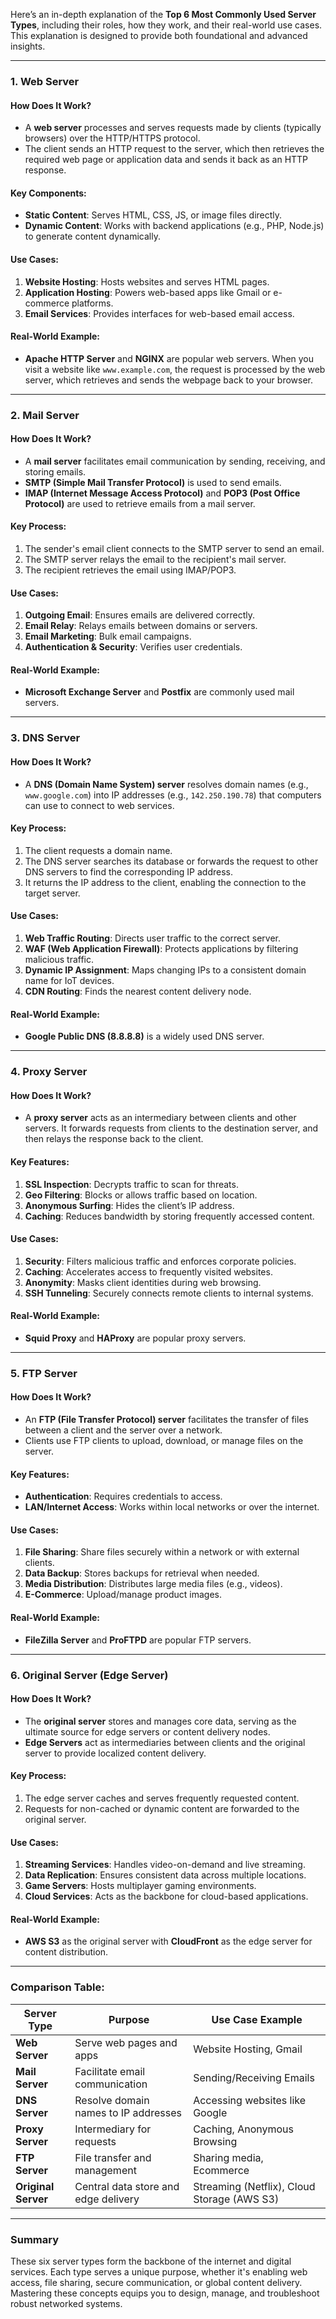 Here’s an in-depth explanation of the **Top 6 Most Commonly Used Server Types**, including their roles, how they work, and their real-world use cases. This explanation is designed to provide both foundational and advanced insights.

---

### **1. Web Server**
#### **How Does It Work?**
- A **web server** processes and serves requests made by clients (typically browsers) over the HTTP/HTTPS protocol.
- The client sends an HTTP request to the server, which then retrieves the required web page or application data and sends it back as an HTTP response.

#### **Key Components:**
- **Static Content**: Serves HTML, CSS, JS, or image files directly.
- **Dynamic Content**: Works with backend applications (e.g., PHP, Node.js) to generate content dynamically.

#### **Use Cases:**
1. **Website Hosting**: Hosts websites and serves HTML pages.
2. **Application Hosting**: Powers web-based apps like Gmail or e-commerce platforms.
3. **Email Services**: Provides interfaces for web-based email access.

#### **Real-World Example:**
- **Apache HTTP Server** and **NGINX** are popular web servers. When you visit a website like `www.example.com`, the request is processed by the web server, which retrieves and sends the webpage back to your browser.

---

### **2. Mail Server**
#### **How Does It Work?**
- A **mail server** facilitates email communication by sending, receiving, and storing emails.
- **SMTP (Simple Mail Transfer Protocol)** is used to send emails.
- **IMAP (Internet Message Access Protocol)** and **POP3 (Post Office Protocol)** are used to retrieve emails from a mail server.

#### **Key Process:**
1. The sender's email client connects to the SMTP server to send an email.
2. The SMTP server relays the email to the recipient's mail server.
3. The recipient retrieves the email using IMAP/POP3.

#### **Use Cases:**
1. **Outgoing Email**: Ensures emails are delivered correctly.
2. **Email Relay**: Relays emails between domains or servers.
3. **Email Marketing**: Bulk email campaigns.
4. **Authentication & Security**: Verifies user credentials.

#### **Real-World Example:**
- **Microsoft Exchange Server** and **Postfix** are commonly used mail servers.

---

### **3. DNS Server**
#### **How Does It Work?**
- A **DNS (Domain Name System) server** resolves domain names (e.g., `www.google.com`) into IP addresses (e.g., `142.250.190.78`) that computers can use to connect to web services.

#### **Key Process:**
1. The client requests a domain name.
2. The DNS server searches its database or forwards the request to other DNS servers to find the corresponding IP address.
3. It returns the IP address to the client, enabling the connection to the target server.

#### **Use Cases:**
1. **Web Traffic Routing**: Directs user traffic to the correct server.
2. **WAF (Web Application Firewall)**: Protects applications by filtering malicious traffic.
3. **Dynamic IP Assignment**: Maps changing IPs to a consistent domain name for IoT devices.
4. **CDN Routing**: Finds the nearest content delivery node.

#### **Real-World Example:**
- **Google Public DNS (8.8.8.8)** is a widely used DNS server.

---

### **4. Proxy Server**
#### **How Does It Work?**
- A **proxy server** acts as an intermediary between clients and other servers. It forwards requests from clients to the destination server, and then relays the response back to the client.

#### **Key Features:**
1. **SSL Inspection**: Decrypts traffic to scan for threats.
2. **Geo Filtering**: Blocks or allows traffic based on location.
3. **Anonymous Surfing**: Hides the client’s IP address.
4. **Caching**: Reduces bandwidth by storing frequently accessed content.

#### **Use Cases:**
1. **Security**: Filters malicious traffic and enforces corporate policies.
2. **Caching**: Accelerates access to frequently visited websites.
3. **Anonymity**: Masks client identities during web browsing.
4. **SSH Tunneling**: Securely connects remote clients to internal systems.

#### **Real-World Example:**
- **Squid Proxy** and **HAProxy** are popular proxy servers.

---

### **5. FTP Server**
#### **How Does It Work?**
- An **FTP (File Transfer Protocol) server** facilitates the transfer of files between a client and the server over a network.
- Clients use FTP clients to upload, download, or manage files on the server.

#### **Key Features:**
- **Authentication**: Requires credentials to access.
- **LAN/Internet Access**: Works within local networks or over the internet.

#### **Use Cases:**
1. **File Sharing**: Share files securely within a network or with external clients.
2. **Data Backup**: Stores backups for retrieval when needed.
3. **Media Distribution**: Distributes large media files (e.g., videos).
4. **E-Commerce**: Upload/manage product images.

#### **Real-World Example:**
- **FileZilla Server** and **ProFTPD** are popular FTP servers.

---

### **6. Original Server (Edge Server)**
#### **How Does It Work?**
- The **original server** stores and manages core data, serving as the ultimate source for edge servers or content delivery nodes.
- **Edge Servers** act as intermediaries between clients and the original server to provide localized content delivery.

#### **Key Process:**
1. The edge server caches and serves frequently requested content.
2. Requests for non-cached or dynamic content are forwarded to the original server.

#### **Use Cases:**
1. **Streaming Services**: Handles video-on-demand and live streaming.
2. **Data Replication**: Ensures consistent data across multiple locations.
3. **Game Servers**: Hosts multiplayer gaming environments.
4. **Cloud Services**: Acts as the backbone for cloud-based applications.

#### **Real-World Example:**
- **AWS S3** as the original server with **CloudFront** as the edge server for content distribution.

---

### **Comparison Table:**

| **Server Type**   | **Purpose**                           | **Use Case Example**                         |
|--------------------|---------------------------------------|----------------------------------------------|
| **Web Server**     | Serve web pages and apps             | Website Hosting, Gmail                       |
| **Mail Server**    | Facilitate email communication       | Sending/Receiving Emails                    |
| **DNS Server**     | Resolve domain names to IP addresses | Accessing websites like Google              |
| **Proxy Server**   | Intermediary for requests            | Caching, Anonymous Browsing                 |
| **FTP Server**     | File transfer and management         | Sharing media, Ecommerce                    |
| **Original Server**| Central data store and edge delivery | Streaming (Netflix), Cloud Storage (AWS S3) |

---

### **Summary**
These six server types form the backbone of the internet and digital services. Each type serves a unique purpose, whether it's enabling web access, file sharing, secure communication, or global content delivery. Mastering these concepts equips you to design, manage, and troubleshoot robust networked systems.